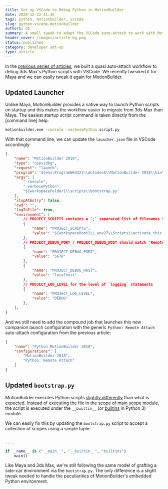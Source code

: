 ```yaml
---
title: Set up VSCode to Debug Python in MotionBuilder
date: 2020-12-22 11:45
tags: python, motionbuilder, vscode
slug: python-vscode-motionbuilder
authors: db
summary: A small tweak to adapt the VSCode auto-attach to work with MotionBuilder
header_cover: /images/article-bg.png
status: published
category: developer set-up
type: article
---
```

<!--
spell-checker:ignore
-->
In the [previous series of articles], we built a quasi auto-attach workflow to debug 3ds Max's Python scripts with VSCode.  We recently tweaked it for Maya and we can easily tweak it again for MotionBuilder.

## Updated Launcher

Unlike Maya, MotionBuilder provides a native way to launch Python scripts on startup and this makes the workflow easier to migrate from 3ds Max than Maya.  The easiest startup script command is taken directly from the [command line] help:

```cmd
motionbuilder.exe -console -verbosePython script.py
```

With that command line, we can update the `launcher.json` file in VSCode accordingly:

```json
{
    "name": "MotionBuilder 2018",
    "type": "cppvsdbg",
    "request": "launch",
    "program": "${env:ProgramW6432}\\Autodesk\\MotionBuilder 2018\\bin\\x64\\motionbuilder.exe",
    "args": [
        "-console",
        "-verbosePython",
        "${workspaceFolder}\\scripts\\bootstrap.py"
    ],
    "stopAtEntry": false,
    "cwd": "",
    "logToFile": true,
    "environment": [
        // PROJECT_SCRIPTS contains a `;` separated list of filenames to run at startup in `bootstrap.py`
        {
            "name": "PROJECT_SCRIPTS",
            "value": "${workspaceRoot}\\.env27\\Scripts\\activate_this.py"
        },
        // PROJECT_DEBUG_PORT / PROJECT_DEBUG_HOST should match 'Remote Attach' below.
        {
            "name": "PROJECT_DEBUG_PORT",
            "value": "5678"
        },
        {
            "name": "PROJECT_DEBUG_HOST",
            "value": "localhost"
        },
        // PROJECT_LOG_LEVEL for the level of `logging` statements
        {
            "name": "PROJECT_LOG_LEVEL",
            "value": "DEBUG"
        },
    ],
}
```

And we still need to add the compound job that launches this new companion launch configuration with the generic `Python: Remote Attach` auto-attach configuration from the previous article:

```json
{
    "name": "Python MotionBuilder 2018",
    "configurations": [
        "MotionBuilder 2018",
        "Python: Remote Attach"
    ]
}
```

## Updated `bootstrap.py`

MotionBuilder executes Python scripts [slightly differently] than what is expected.  Instead of executing the file in the scope of [main scope] module, the script is executed under the `__builtin__` (or [builtins] in Python 3) module.

We can easily fix this by updating the `bootstrap.py` script to accept a collection of scopes using a simple tuple:

```python

....

if __name__ in ("__main__", "__builtin__", "builtins")
    main()
```

Like Maya and 3ds Max, we're still following the same model of grafting a side-car environment via the `bootstrap.py`.  The only difference is a slight tweak needed to handle the peculiarities of MotionBuilder's embedded Python environment.

[main scope]: https://docs.python.org/3/library/__main__.html
[builtins]: https://docs.python.org/3/library/builtins.html#module-builtins
[slightly differently]: https://forums.autodesk.com/t5/motionbuilder-forum/whats-wrong-with-main/td-p/4254363
[previous series of articles]: {filename}../2020-11-30-python-vscode-and-max/python-vscode-and-max.md
